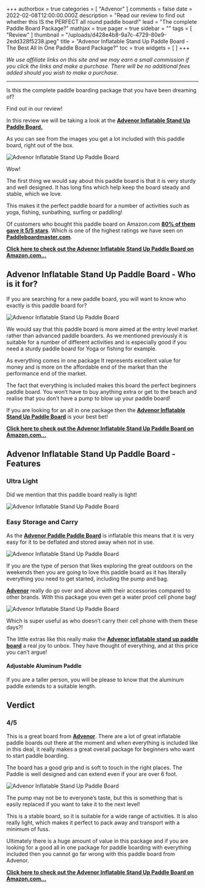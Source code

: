 +++
authorbox = true
categories = [ "Advenor" ]
comments = false
date = 2022-02-08T12:00:00.000Z
description = "Read our review to find out whether this IS the PERFECT all round paddle board!"
lead = "The complete Paddle Board Package?"
mathjax = true
pager = true
sidebar = ""
tags = [ "Review" ]
thumbnail = "/uploads/d428e4b8-9a7c-4729-80e9-2edd328f5238.jpeg"
title = "Advenor Inflatable Stand Up Paddle Board - The Best All In One Paddle Board Package?"
toc = true
widgets = [ ]
+++

*We use affiliate links on this site and we may earn a small commission if you click the links and make a purchase. There will be no additional fees added should you wish to make a purchase.*

***

Is this the complete paddle boarding package that you have been dreaming of?

Find out in our review!

In this review we will be taking a look at the **[Advenor Inflatable Stand Up Paddle Board.](https://www.amazon.com/gp/product/B08L3Q87VV/ref=as_li_tl?ie=UTF8\&tag=paddleboardmaster-20\&camp=1789\&creative=9325\&linkCode=as2\&creativeASIN=B08L3Q87VV\&linkId=2b4aeb60b3f2c4cc5dd3009e3f52d7f7)**

As you can see from the images you get a lot included with this paddle board, right out of the box.

![Advenor Inflatable Stand Up Paddle Board ](/uploads/d13638da-274a-459b-b941-4c96e9a2b067.jpeg "Advenor Inflatable Stand Up Paddle Board ")

Wow!

The first thing we would say about this paddle board is that it is very sturdy and well designed. It has long fins which help keep the board steady and stable, which we love.

This makes it the perfect paddle board for a number of activities such as yoga, fishing, sunbathing, surfing or paddling!

Of customers who bought this paddle board on Amazon.com **[80% of them gave it 5/5 stars](https://www.amazon.com/gp/product/B08L3Q87VV/ref=as_li_tl?ie=UTF8\&tag=paddleboardmaster-20\&camp=1789\&creative=9325\&linkCode=as2\&creativeASIN=B08L3Q87VV\&linkId=2b4aeb60b3f2c4cc5dd3009e3f52d7f7)**.  Which is one of the highest ratings we have seen on **[Paddleboardmaster.com](/)**.

**[Click here to check out the Advenor Inflatable Stand Up Paddle Board on Amazon.com…](https://www.amazon.com/gp/product/B08L3Q87VV/ref=as_li_tl?ie=UTF8\&tag=paddleboardmaster-20\&camp=1789\&creative=9325\&linkCode=as2\&creativeASIN=B08L3Q87VV\&linkId=2b4aeb60b3f2c4cc5dd3009e3f52d7f7)**

## Advenor Inflatable Stand Up Paddle Board - Who is it for?

If you are searching for a new paddle board, you will want to know who exactly is this paddle board for?

![Advenor Inflatable Stand Up Paddle Board ](/uploads/63d257c7-c37f-489e-bb96-5ce209f12b04.jpeg "Advenor Inflatable Stand Up Paddle Board ")

We would say that this paddle board is more aimed at the entry level market rather than advanced paddle boarders.  As we mentioned previously it is suitable for a number of different activities and is especially good if you need a sturdy paddle board for Yoga or fishing for example.

As everything comes in one package It represents excellent value for money and is more on the affordable end of the market than the performance end of the market.

The fact that everything is included makes this board the perfect beginners paddle board.  You won’t have to buy anything extra or get to the beach and realise that you don’t have a pump to blow up your paddle board!

If you are looking for an all in one package then the **[Advenor Inflatable Stand Up Paddle Board](https://www.amazon.com/gp/product/B08L3Q87VV/ref=as_li_tl?ie=UTF8\&tag=paddleboardmaster-20\&camp=1789\&creative=9325\&linkCode=as2\&creativeASIN=B08L3Q87VV\&linkId=2b4aeb60b3f2c4cc5dd3009e3f52d7f7)** is your best bet!

**[Click here to check out the Advenor Inflatable Stand Up Paddle Board on Amazon.com…](https://www.amazon.com/gp/product/B08L3Q87VV/ref=as_li_tl?ie=UTF8\&tag=paddleboardmaster-20\&camp=1789\&creative=9325\&linkCode=as2\&creativeASIN=B08L3Q87VV\&linkId=2b4aeb60b3f2c4cc5dd3009e3f52d7f7)**

## Advenor Inflatable Stand Up Paddle Board - Features

### Ultra Light

Did we mention that this paddle board really is light!

![Advenor Inflatable Stand Up Paddle Board](/uploads/5f24cd22-7c2f-43c9-8520-780fca10123e.jpeg "Advenor Inflatable Stand Up Paddle Board")

### Easy Storage and Carry

As the **[Advenor Paddle Paddle Board](https://www.amazon.com/gp/product/B08L3Q87VV/ref=as_li_tl?ie=UTF8\&tag=paddleboardmaster-20\&camp=1789\&creative=9325\&linkCode=as2\&creativeASIN=B08L3Q87VV\&linkId=2b4aeb60b3f2c4cc5dd3009e3f52d7f7)** is inflatable this means that it is very easy for it to be deflated and stored away when not in use.

![Advenor Inflatable Stand Up Paddle Board](/uploads/b2c7d14d-8b16-49f0-9de8-5b93acc1ef1e.jpeg "Advenor Inflatable Stand Up Paddle Board")

If you are the type of person that likes exploring the great outdoors on the weekends then you are going to love this paddle board as it has literally everything you need to get started, including the pump and bag.

**[Advenor](/categories/advenor)** really do go over and above with their accessories compared to other brands.  With this package you even get a water proof cell phone bag!

![Advenor Inflatable Stand Up Paddle Board](/uploads/e2ddff1c-c310-4f11-8482-70311f9152e8.jpeg "Advenor Inflatable Stand Up Paddle Board")

Which is super useful as who doesn’t carry their cell phone with them these days?!

The little extras like this really make the **[Advenor inflatable stand up paddle board](https://www.amazon.com/gp/product/B08L3Q87VV/ref=as_li_tl?ie=UTF8\&tag=paddleboardmaster-20\&camp=1789\&creative=9325\&linkCode=as2\&creativeASIN=B08L3Q87VV\&linkId=2b4aeb60b3f2c4cc5dd3009e3f52d7f7)** a real joy to unbox.  They have thought of everything, and at this price you can’t argue!

#### Adjustable Aluminum Paddle

If you are a taller person, you will be please to know that the aluminum paddle extends to a suitable length.

## Verdict

### 4/5

This is a great board from **[Advenor](/categories/advenor)**.  There are a lot of great inflatable paddle boards out there at the moment and when everything is included like in this deal, it really makes a great overall package for beginners who want to start paddle boarding.

The board has a good grip and is soft to touch in the right places.  The Paddle is well designed and can extend even if your are over 6 foot.

![Advenor Inflatable Stand Up Paddle Board](/uploads/0a78a3d3-f924-494e-a6d6-8f6eccb62bf5.jpeg "Advenor Inflatable Stand Up Paddle Board")

The pump may not be to everyone’s taste, but this is something that is easily replaced if you want to take it to the next level!

This is a stable board, so it is suitable for a wide range of activities.  It is also really light, which makes it perfect to pack away and transport with a minimum of fuss.

Ultimately there is a huge amount of value in this package and if you are looking for a good all in one package for paddle boarding with everything included then you cannot go far wrong with this paddle board from Advenor.

**[Click here to check out the Advenor Inflatable Stand Up Paddle Board on Amazon.com…](https://www.amazon.com/gp/product/B08L3Q87VV/ref=as_li_tl?ie=UTF8\&tag=paddleboardmaster-20\&camp=1789\&creative=9325\&linkCode=as2\&creativeASIN=B08L3Q87VV\&linkId=2b4aeb60b3f2c4cc5dd3009e3f52d7f7)**
